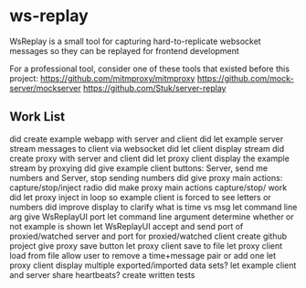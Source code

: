# ws-replay
WsReplay is a small tool for capturing hard-to-replicate websocket messages so they can be replayed for frontend development

For a professional tool, consider one of these tools that existed before this project:
	https://github.com/mitmproxy/mitmproxy
	https://github.com/mock-server/mockserver
	https://github.com/Stuk/server-replay

## Work List
did create example webapp with server and client
did let example server stream messages to client via websocket
did let client display stream
did create proxy with server and client
did let proxy client display the example stream by proxying
did give example client buttons: Server, send me numbers and Server, stop sending numbers
did give proxy main actions: capture/stop/inject radio
did make proxy main actions capture/stop/ work
did let proxy inject in loop so example client is forced to see letters or numbers
did improve display to clarify what is time vs msg
let command line arg give WsReplayUI port
let command line argument determine whether or not example is shown
let WsReplayUI accept and send port of proxied/watched server and port for proxied/watched client
create github project
give proxy save button
let proxy client save to file
let proxy client load from file
allow user to remove a time+message pair or add one
let proxy client display multiple exported/imported data sets?
let example client and server share heartbeats?
create written tests
